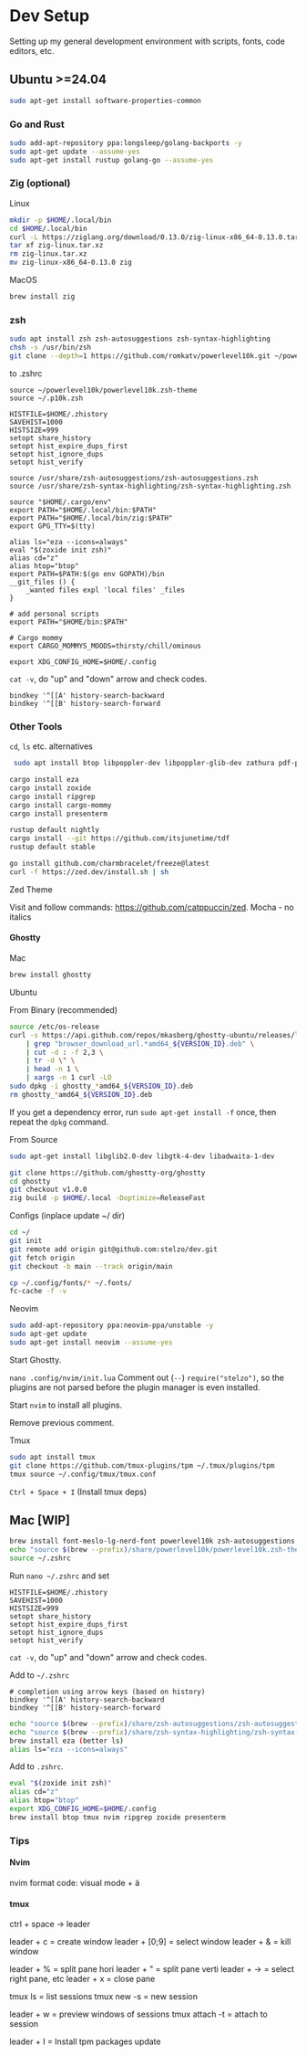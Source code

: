 # Dev Setup

Setting up my general development environment with scripts, fonts, code editors, etc.

## Ubuntu >=24.04

```sh
sudo apt-get install software-properties-common
```

### Go and Rust
```sh
sudo add-apt-repository ppa:longsleep/golang-backports -y
sudo apt-get update --assume-yes
sudo apt-get install rustup golang-go --assume-yes
```

### Zig (optional)

Linux
```sh
mkdir -p $HOME/.local/bin
cd $HOME/.local/bin
curl -L https://ziglang.org/download/0.13.0/zig-linux-x86_64-0.13.0.tar.xz -o zig-linux.tar.xz
tar xf zig-linux.tar.xz
rm zig-linux.tar.xz
mv zig-linux-x86_64-0.13.0 zig
```

MacOS
```sh
brew install zig
```

### zsh
```sh
sudo apt install zsh zsh-autosuggestions zsh-syntax-highlighting
chsh -s /usr/bin/zsh
git clone --depth=1 https://github.com/romkatv/powerlevel10k.git ~/powerlevel10k
```

to .zshrc
```
source ~/powerlevel10k/powerlevel10k.zsh-theme
source ~/.p10k.zsh

HISTFILE=$HOME/.zhistory
SAVEHIST=1000
HISTSIZE=999
setopt share_history
setopt hist_expire_dups_first
setopt hist_ignore_dups
setopt hist_verify

source /usr/share/zsh-autosuggestions/zsh-autosuggestions.zsh
source /usr/share/zsh-syntax-highlighting/zsh-syntax-highlighting.zsh

source "$HOME/.cargo/env"
export PATH="$HOME/.local/bin:$PATH"
export PATH="$HOME/.local/bin/zig:$PATH"
export GPG_TTY=$(tty)

alias ls="eza --icons=always"
eval "$(zoxide init zsh)"
alias cd="z"
alias htop="btop"
export PATH=$PATH:$(go env GOPATH)/bin
__git_files () { 
    _wanted files expl 'local files' _files     
}

# add personal scripts
export PATH="$HOME/bin:$PATH"

# Cargo mommy
export CARGO_MOMMYS_MOODS=thirsty/chill/ominous

export XDG_CONFIG_HOME=$HOME/.config
```

`cat -v`, do "up" and "down" arrow and check codes.
```
bindkey '^[[A' history-search-backward
bindkey '^[[B' history-search-forward
```

### Other Tools

`cd`, `ls` etc. alternatives
```sh
 sudo apt install btop libpoppler-dev libpoppler-glib-dev zathura pdf-presenter-console

cargo install eza
cargo install zoxide
cargo install ripgrep
cargo install cargo-mommy
cargo install presenterm

rustup default nightly
cargo install --git https://github.com/itsjunetime/tdf
rustup default stable

go install github.com/charmbracelet/freeze@latest
curl -f https://zed.dev/install.sh | sh
```

Zed Theme

Visit and follow commands: https://github.com/catppuccin/zed. Mocha - no italics

#### Ghostty

Mac
```sh
brew install ghostty
```

Ubuntu

From Binary (recommended)
```sh
source /etc/os-release
curl -s https://api.github.com/repos/mkasberg/ghostty-ubuntu/releases/latest \
	| grep "browser_download_url.*amd64_${VERSION_ID}.deb" \
	| cut -d : -f 2,3 \
	| tr -d \" \
	| head -n 1 \
	| xargs -n 1 curl -LO
sudo dpkg -i ghostty_*amd64_${VERSION_ID}.deb
rm ghostty_*amd64_${VERSION_ID}.deb
```

If you get a dependency error, run `sudo apt-get install -f` once, then repeat the `dpkg` command.

From Source
```sh
sudo apt-get install libglib2.0-dev libgtk-4-dev libadwaita-1-dev

git clone https://github.com/ghostty-org/ghostty
cd ghostty
git checkout v1.0.0
zig build -p $HOME/.local -Doptimize=ReleaseFast
```

Configs (inplace update ~/ dir)
```sh
cd ~/
git init
git remote add origin git@github.com:stelzo/dev.git
git fetch origin
git checkout -b main --track origin/main

cp ~/.config/fonts/* ~/.fonts/
fc-cache -f -v
```

Neovim
```sh
sudo add-apt-repository ppa:neovim-ppa/unstable -y
sudo apt-get update
sudo apt-get install neovim --assume-yes
```

Start Ghostty.

`nano .config/nvim/init.lua` Comment out (`--`) `require("stelzo")`, so the plugins are not parsed before the plugin manager is even installed.

Start `nvim` to install all plugins.

Remove previous comment.

Tmux 
```sh
sudo apt install tmux
git clone https://github.com/tmux-plugins/tpm ~/.tmux/plugins/tpm
tmux source ~/.config/tmux/tmux.conf
```
`Ctrl + Space + I` (Install tmux deps)

## Mac [WIP]

```sh
brew install font-meslo-lg-nerd-font powerlevel10k zsh-autosuggestions zsh-syntax-highlighting nvim
echo "source $(brew --prefix)/share/powerlevel10k/powerlevel10k.zsh-theme" >> ~/.zshrc
source ~/.zshrc

```

Run `nano ~/.zshrc` and set
```
HISTFILE=$HOME/.zhistory
SAVEHIST=1000
HISTSIZE=999
setopt share_history
setopt hist_expire_dups_first
setopt hist_ignore_dups
setopt hist_verify
```

`cat -v`, do "up" and "down" arrow and check codes.

Add to `~/.zshrc`
```
# completion using arrow keys (based on history)
bindkey '^[[A' history-search-backward
bindkey '^[[B' history-search-forward
```

```sh
echo "source $(brew --prefix)/share/zsh-autosuggestions/zsh-autosuggestions.zsh" >> ~/.zshrc
echo "source $(brew --prefix)/share/zsh-syntax-highlighting/zsh-syntax-highlighting.zsh" >> ~/.zshrc
brew install eza (better ls)
alias ls="eza --icons=always"
```

Add to `.zshrc`.
```sh
eval "$(zoxide init zsh)"
alias cd="z"
alias htop="btop"
export XDG_CONFIG_HOME=$HOME/.config
brew install btop tmux nvim ripgrep zoxide presenterm
```

### Tips

#### Nvim
nvim format code: visual mode + ä


#### tmux
ctrl + space -> leader

leader + c = create window
leader + [0;9] = select window
leader + & = kill window

leader + % = split pane hori
leader + " = split pane verti
leader + -> = select right pane, etc
leader + x = close pane

tmux ls = list sessions
tmux new -s <name> = new session

leader + w = preview windows of sessions
tmux attach -t <name> = attach to session

leader + I = Install tpm packages update
